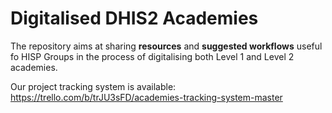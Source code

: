 # Digitalised DHIS2 Academies

The repository aims at sharing **resources** and **suggested workflows** useful fo HISP Groups in the process of digitalising both Level 1 and Level 2 academies.

Our project tracking system is available: https://trello.com/b/trJU3sFD/academies-tracking-system-master

